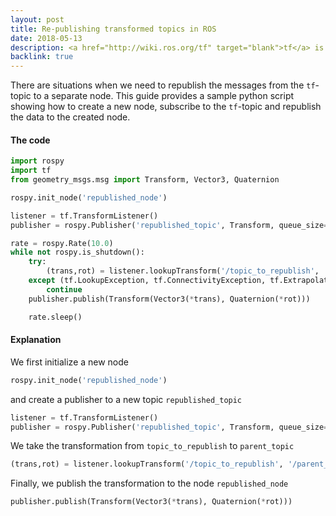 ```yaml
---
layout: post
title: Re-publishing transformed topics in ROS
date: 2018-05-13
description: <a href="http://wiki.ros.org/tf" target="blank">tf</a> is a package that lets the user keep track of multiple coordinate frames over time. tf maintains the relationship between coordinate frames in a tree structure buffered in time, and lets the user transform points, vectors, etc between any two coordinate frames at any desired point in time.
backlink: true
---
```

There are situations when we need to republish the messages from the `tf`-topic
to a separate node. This guide provides a sample python script showing how to create a new
node, subscribe to the `tf`-topic and republish the data to the created node.

#### The code

```python
import rospy
import tf
from geometry_msgs.msg import Transform, Vector3, Quaternion

rospy.init_node('republished_node')

listener = tf.TransformListener()
publisher = rospy.Publisher('republished_topic', Transform, queue_size=1)

rate = rospy.Rate(10.0)
while not rospy.is_shutdown():
    try:
        (trans,rot) = listener.lookupTransform('/topic_to_republish', '/parent_topic', rospy.Time(0))
    except (tf.LookupException, tf.ConnectivityException, tf.ExtrapolationException):
        continue
    publisher.publish(Transform(Vector3(*trans), Quaternion(*rot)))

    rate.sleep()
```

#### Explanation

We first initialize a new node

```python
rospy.init_node('republished_node')
```

and create a publisher to a new topic `republished_topic`

```python
listener = tf.TransformListener()
publisher = rospy.Publisher('republished_topic', Transform, queue_size=1)
```

We take the transformation from `topic_to_republish` to `parent_topic`

```python
(trans,rot) = listener.lookupTransform('/topic_to_republish', '/parent_topic', rospy.Time(0))
```

Finally, we publish the transformation to the node `republished_node`

```python
publisher.publish(Transform(Vector3(*trans), Quaternion(*rot)))
```
